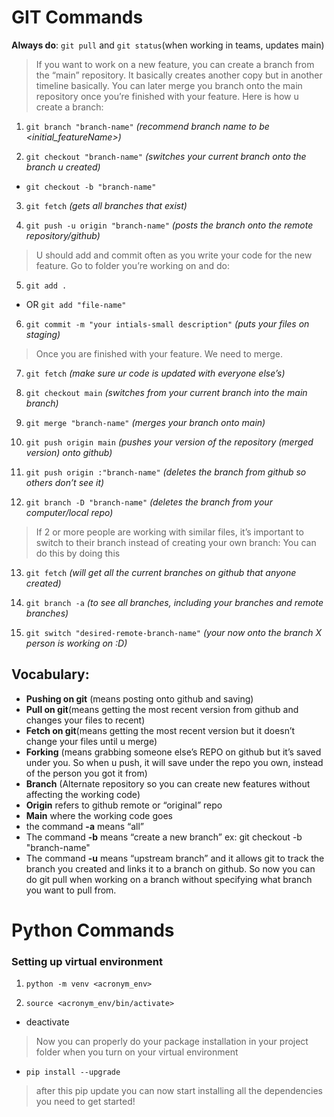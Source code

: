 # GIT Commands

**Always do**: `git pull` 
and 
`git status`(when working in teams, updates main)

> If you want to work on a new feature, you can create a branch from the “main” repository. It basically creates another copy but in another timeline basically. You can later merge you branch onto the main repository once you’re finished with your feature. Here is how u create a branch:

1. `git branch "branch-name"` *(recommend branch name to be <initial_featureName>)*

2. `git checkout "branch-name"` *(switches your current branch onto the branch u 
created)*

- `git checkout -b "branch-name"` 

3. `git fetch` *(gets all branches that exist)*

4. `git push -u origin "branch-name"` *(posts the branch onto the remote repository/github)*

> U should add and commit often as you write your code for the new feature.  Go to folder you’re working on and do:

5. `git add .`
- OR `git add "file-name"` 

6. `git commit -m "your intials-small description"`  *(puts your files on staging)*

>Once you are finished with your feature. We need to merge.

7. `git fetch` *(make sure ur code is updated with everyone else’s)*

8. `git checkout main` *(switches from your current branch into the main branch)*

9. `git merge "branch-name"` *(merges your branch onto main)*

10. `git push origin main` *(pushes your version of the repository (merged version) onto github)*

11. `git push origin :"branch-name"` *(deletes the branch from github so others don’t see it)*

12. `git branch -D "branch-name"` *(deletes the branch from your computer/local repo)*

> If 2 or more people are working with similar files, it’s important to switch to their branch instead of creating your own branch:
> You can do this by doing this

13. `git fetch` *(will get all the current branches on github that anyone created)*

14. `git branch -a` *(to see all branches, including your branches and remote branches)*

15. `git switch "desired-remote-branch-name"` *(your now onto the branch X person is working on :D)*

## Vocabulary:
- **Pushing on git** (means posting onto github and saving)
- **Pull on git**(means getting the most recent version from github and changes your files to recent)
- **Fetch on git**(means getting the most recent version but it doesn’t change your files until u merge)
- **Forking** (means grabbing someone else’s REPO on github but it’s saved under you. So when u push, it will save under the repo you own, instead of the person you got it from)
- **Branch** (Alternate repository so you can create new features without affecting the working code)
- **Origin** refers to github remote or “original” repo
- **Main** where the working code goes
- the command **-a** means “all”
- The command **-b** means “create a new branch” ex: git checkout -b "branch-name"
- The command **-u** means “upstream branch” and it allows git to track the branch you created and links it to a branch on github. So now you can do git pull when working on a branch without specifying what branch you want to pull from.

# Python Commands
### Setting up virtual environment
1. `python -m venv <acronym_env>`

2. `source <acronym_env/bin/activate>`

- deactivate

> Now you can properly do your package installation in your project folder when you turn on your virtual environment

- `pip install --upgrade`

> after this pip update you can now start installing all the dependencies you need to get started!